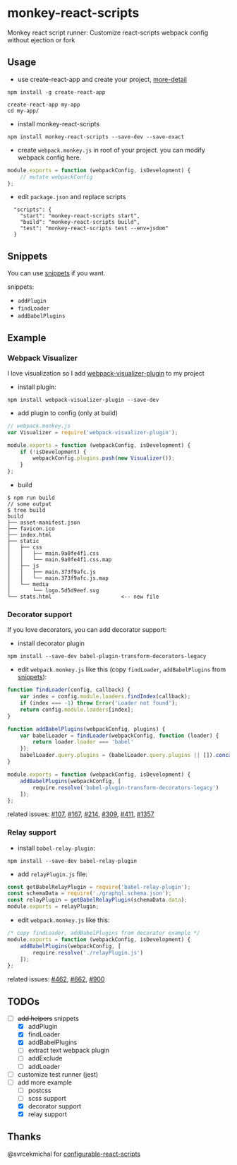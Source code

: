 # monkey-react-scripts
Monkey react script runner: Customize react-scripts webpack config without ejection or fork

## Usage
- use create-react-app and create your project, [more-detail][create-react-app]
```
npm install -g create-react-app

create-react-app my-app
cd my-app/
```

- install monkey-react-scripts

```
npm install monkey-react-scripts --save-dev --save-exact
```

- create `webpack.monkey.js` in root of your project. you can modify webpack config here.
```js
module.exports = function (webpackConfig, isDevelopment) {
    // mutate webpackConfig
};
```

- edit `package.json` and replace scripts
```
  "scripts": {
    "start": "monkey-react-scripts start",
    "build": "monkey-react-scripts build",
    "test": "monkey-react-scripts test --env=jsdom"
  }
```

## Snippets
You can use [snippets](snippets/) if you want.

snippets:
- `addPlugin`
- `findLoader`
- `addBabelPlugins`

## Example 
### Webpack Visualizer
I love visualization so I add [webpack-visualizer-plugin][webpack-visualizer] to my project
- install plugin:
```
npm install webpack-visualizer-plugin --save-dev
```
- add plugin to config (only at build)
```js
// webpack.monkey.js
var Visualizer = require('webpack-visualizer-plugin');

module.exports = function (webpackConfig, isDevelopment) {
    if (!isDevelopment) {
        webpackConfig.plugins.push(new Visualizer());
    }
};
```
- build
```
$ npm run build
// some output
$ tree build
build
├── asset-manifest.json
├── favicon.ico
├── index.html
├── static
│   ├── css
│   │   ├── main.9a0fe4f1.css
│   │   └── main.9a0fe4f1.css.map
│   ├── js
│   │   ├── main.373f9afc.js
│   │   └── main.373f9afc.js.map
│   └── media
│       └── logo.5d5d9eef.svg
└── stats.html                      <-- new file
```
### Decorator support
If you love decorators, you can add decorator support:
- install decorator plugin
```
npm install --save-dev babel-plugin-transform-decorators-legacy
```
- edit `webpack.monkey.js` like this (copy `findLoader`, `addBabelPlugins` from [snippets](snippets/cra-0.9.x.md)):
```js
function findLoader(config, callback) {
    var index = config.module.loaders.findIndex(callback);
    if (index === -1) throw Error('Loader not found');
    return config.module.loaders[index];
}

function addBabelPlugins(webpackConfig, plugins) {
    var babelLoader = findLoader(webpackConfig, function (loader) {
        return loader.loader === 'babel'
    });
    babelLoader.query.plugins = (babelLoader.query.plugins || []).concat(plugins);
}

module.exports = function (webpackConfig, isDevelopment) {
    addBabelPlugins(webpackConfig, [
        require.resolve('babel-plugin-transform-decorators-legacy')
    ]);
};
```
related issues: [#107][107], [#167][167], [#214][214], [#309][309], [#411][411], [#1357][1357]

### Relay support
- install `babel-relay-plugin`:
```
npm install --save-dev babel-relay-plugin
```
- add `relayPlugin.js` file:
```js
const getBabelRelayPlugin = require('babel-relay-plugin');
const schemaData = require('./graphql.schema.json');
const relayPlugin = getBabelRelayPlugin(schemaData.data);
module.exports = relayPlugin;
```
- edit `webpack.monkey.js` like this:
```js
/* copy findLoader, addBabelPlugins from decorator example */
module.exports = function (webpackConfig, isDevelopment) {
    addBabelPlugins(webpackConfig, [
        require.resolve('./relayPlugin.js')
    ]);
};
```
related issues: [#462][462], [#662][662], [#900][900] 
## TODOs
- [ ] <del>add helpers</del> snippets
  - [x] addPlugin
  - [x] findLoader
  - [x] addBabelPlugins
  - [ ] extract text webpack plugin
  - [ ] addExclude
  - [ ] addLoader
- [ ] customize test runner (jest)
- [ ] add more example
  - [ ] postcss
  - [ ] scss support
  - [x] decorator support
  - [x] relay support

## Thanks
@svrcekmichal for [configurable-react-scripts][configurable-react-scripts]

[create-react-app]: https://github.com/facebookincubator/create-react-app#tldr
[webpack-visualizer]: https://github.com/chrisbateman/webpack-visualizer
[configurable-react-scripts]: https://github.com/svrcekmichal/configurable-react-scripts

[107]: https://github.com/facebookincubator/create-react-app/issues/107
[167]: https://github.com/facebookincubator/create-react-app/issues/167
[214]: https://github.com/facebookincubator/create-react-app/issues/214
[309]: https://github.com/facebookincubator/create-react-app/issues/309
[411]: https://github.com/facebookincubator/create-react-app/issues/411
[1357]: https://github.com/facebookincubator/create-react-app/issues/1357

[462]: https://github.com/facebookincubator/create-react-app/issues/462
[662]: https://github.com/facebookincubator/create-react-app/pull/662
[900]: https://github.com/facebookincubator/create-react-app/issues/900
